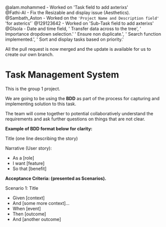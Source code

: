 @alam.mohammed     -     Worked on 'Task field to add axterixs'    
@Fathi-AI          -     Fix the Resizable and display issue (Aesthetics).
@Sambath_Aston     -     Worked on the `'Project Name and Description field' `'for asterics'`
@129123642         -     Worked on 'Sub-Task field to add axterixs'
@GIsola            -     Date and time field, 
                                ' Transfer data across to the tree', 
                                ' Importance dropdown selection.'
                                ' Ensure non duplicate.',
                                ' Search function implemented.',
                                ' Sort and display tasks based on priority.'


All the pull request is now merged and the update is available for us to create our own branch. 


















# Task Management System


This is the group 1 project. 


We are going to be using the **BDD** as part of the process for capturing and implementing solution to this task.   


The team will come together to potential collaboratively understand the requirements and ask further questions on things that are not clear.





**Example of BDD format below for clarity:**

Title (one line describing the story)

Narrative (User story):
- As a [role]
- I want [feature]
- So that [benefit]


**Acceptance Criteria: (presented as Scenarios).** 

Scenario 1: Title
- Given [context]
- And [some more context]...
- When  [event]
- Then  [outcome] 
- And [another outcome]
